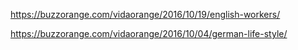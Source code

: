 https://buzzorange.com/vidaorange/2016/10/19/english-workers/

https://buzzorange.com/vidaorange/2016/10/04/german-life-style/

